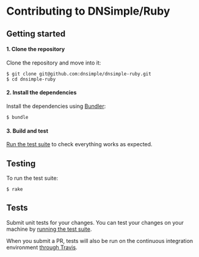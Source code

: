 # Contributing to DNSimple/Ruby

## Getting started

#### 1. Clone the repository

Clone the repository and move into it:

```
$ git clone git@github.com:dnsimple/dnsimple-ruby.git
$ cd dnsimple-ruby
```

#### 2. Install the dependencies

Install the dependencies using [Bundler](http://bundler.io/):

```
$ bundle
```

#### 3. Build and test

[Run the test suite](#testing) to check everything works as expected.


## Testing

To run the test suite:

```
$ rake
```


## Tests

Submit unit tests for your changes. You can test your changes on your machine by [running the test suite](#testing).

When you submit a PR, tests will also be run on the continuous integration environment [through Travis](https://travis-ci.org/dnsimple/dnsimple-ruby).


